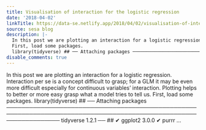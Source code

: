 ```yaml
---
title: Visualisation of interaction for the logistic regression
date: '2018-04-02'
linkTitle: https://data-se.netlify.app/2018/04/02/visualisation-of-interaction-for-logistic-regression/
source: sesa blog
description: |-
  In this post we are plotting an interaction for a logistic regression. Interaction per se is a concept difficult to grasp; for a GLM it may be even more difficult especially for continuous variables’ interaction. Plotting helps to better or more easy grasp what a model tries to tell us.
  First, load some packages.
  library(tidyverse) ## ── Attaching packages ────────────────────────────────────────────────────────────────────────────────────────────────────────────────── tidyverse 1.2.1 ── ## ✔ ggplot2 3.0.0 ✔ purrr ...
disable_comments: true
---
```

In this post we are plotting an interaction for a logistic regression. Interaction per se is a concept difficult to grasp; for a GLM it may be even more difficult especially for continuous variables’ interaction. Plotting helps to better or more easy grasp what a model tries to tell us.
First, load some packages.
library(tidyverse) ## ── Attaching packages ────────────────────────────────────────────────────────────────────────────────────────────────────────────────── tidyverse 1.2.1 ── ## ✔ ggplot2 3.0.0 ✔ purrr ...